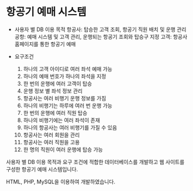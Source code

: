 # 항공기 예매 시스템 #

- 사용자 별 DB 이용 목적
  항공사: 탑승한 고객 조회, 항공기 직원 배치 및 운행 관리
  공항: 예매 시스템 및 고객 관리, 운행되는 항공기 조회와 탑승구 지정
  고객: 항공사 홈페이지를 통한 항공기 예매

- 요구조건
  1. 하나의 고객 아이디로 여러 좌석 예매 가능
  2. 하나의 예매 번호가 하나의 좌석을 지정
  3. 한 번의 운행에 여러 고객이 탑승
  4. 운행 정보 별 좌석 정보 관리
  5. 항공사는 여러 비행기 운행 정보를 가짐
  6. 하나의 비행기는 하루에 여러 번 운행 가능
  7. 한 번의 운행에 여러 직원 탑승
  8. 하나의 비행기에는 여러 좌석이 존재
  9. 하나의 항공사는 여러 비행기를 가질 수 있음
  10. 항공사는 여러 회원을 관리
  11. 항공사는 여러 직원을 고용
  12. 한 명의 직원이 여러 운행에 탑승 가능
 
사용자 별 DB 이용 목적과 요구 조건에 적합한 데이터베이스를 개발하고 웹 사이트를 구성한 항공기 예매 시스템입니다.

HTML, PHP, MySQL을 이용하여 개발하였습니다.
